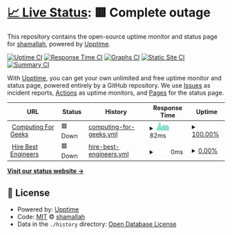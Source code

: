 # [📈 Live Status](https://shamallah.github.io/website-uptime): <!--live status--> **🟥 Complete outage**

This repository contains the open-source uptime monitor and status page for [shamallah](https://shamallah.github.io/website-uptime), powered by [Upptime](https://github.com/upptime/upptime).

[![Uptime CI](https://github.com/shamallah/website-uptime/workflows/Uptime%20CI/badge.svg)](https://github.com/shamallah/website-uptime/actions?query=workflow%3A%22Uptime+CI%22)
[![Response Time CI](https://github.com/shamallah/website-uptime/workflows/Response%20Time%20CI/badge.svg)](https://github.com/shamallah/website-uptime/actions?query=workflow%3A%22Response+Time+CI%22)
[![Graphs CI](https://github.com/shamallah/website-uptime/workflows/Graphs%20CI/badge.svg)](https://github.com/shamallah/website-uptime/actions?query=workflow%3A%22Graphs+CI%22)
[![Static Site CI](https://github.com/shamallah/website-uptime/workflows/Static%20Site%20CI/badge.svg)](https://github.com/shamallah/website-uptime/actions?query=workflow%3A%22Static+Site+CI%22)
[![Summary CI](https://github.com/shamallah/website-uptime/workflows/Summary%20CI/badge.svg)](https://github.com/shamallah/website-uptime/actions?query=workflow%3A%22Summary+CI%22)

With [Upptime](https://upptime.js.org), you can get your own unlimited and free uptime monitor and status page, powered entirely by a GitHub repository. We use [Issues](https://github.com/shamallah/website-uptime/issues) as incident reports, [Actions](https://github.com/shamallah/website-uptime/actions) as uptime monitors, and [Pages](https://shamallah.github.io/website-uptime) for the status page.

<!--start: status pages-->
<!-- This summary is generated by Upptime (https://github.com/upptime/upptime) -->
<!-- Do not edit this manually, your changes will be overwritten -->
<!-- prettier-ignore -->
| URL | Status | History | Response Time | Uptime |
| --- | ------ | ------- | ------------- | ------ |
| <img alt="" src="https://favicons.githubusercontent.com/computingforgeeks.com" height="13"> [Computing For Geeks](https://computingforgeeks.com) | 🟥 Down | [computing-for-geeks.yml](https://github.com/shamallah/website-uptime/commits/HEAD/history/computing-for-geeks.yml) | <details><summary><img alt="Response time graph" src="./graphs/computing-for-geeks/response-time-week.png" height="20"> 82ms</summary><br><a href="https://shamallah.github.io/website-uptime/history/computing-for-geeks"><img alt="Response time 126" src="https://img.shields.io/endpoint?url=https%3A%2F%2Fraw.githubusercontent.com%2Fshamallah%2Fwebsite-uptime%2FHEAD%2Fapi%2Fcomputing-for-geeks%2Fresponse-time.json"></a><br><a href="https://shamallah.github.io/website-uptime/history/computing-for-geeks"><img alt="24-hour response time 74" src="https://img.shields.io/endpoint?url=https%3A%2F%2Fraw.githubusercontent.com%2Fshamallah%2Fwebsite-uptime%2FHEAD%2Fapi%2Fcomputing-for-geeks%2Fresponse-time-day.json"></a><br><a href="https://shamallah.github.io/website-uptime/history/computing-for-geeks"><img alt="7-day response time 82" src="https://img.shields.io/endpoint?url=https%3A%2F%2Fraw.githubusercontent.com%2Fshamallah%2Fwebsite-uptime%2FHEAD%2Fapi%2Fcomputing-for-geeks%2Fresponse-time-week.json"></a><br><a href="https://shamallah.github.io/website-uptime/history/computing-for-geeks"><img alt="30-day response time 94" src="https://img.shields.io/endpoint?url=https%3A%2F%2Fraw.githubusercontent.com%2Fshamallah%2Fwebsite-uptime%2FHEAD%2Fapi%2Fcomputing-for-geeks%2Fresponse-time-month.json"></a><br><a href="https://shamallah.github.io/website-uptime/history/computing-for-geeks"><img alt="1-year response time 126" src="https://img.shields.io/endpoint?url=https%3A%2F%2Fraw.githubusercontent.com%2Fshamallah%2Fwebsite-uptime%2FHEAD%2Fapi%2Fcomputing-for-geeks%2Fresponse-time-year.json"></a></details> | <details><summary><a href="https://shamallah.github.io/website-uptime/history/computing-for-geeks">100.00%</a></summary><a href="https://shamallah.github.io/website-uptime/history/computing-for-geeks"><img alt="All-time uptime 99.99%" src="https://img.shields.io/endpoint?url=https%3A%2F%2Fraw.githubusercontent.com%2Fshamallah%2Fwebsite-uptime%2FHEAD%2Fapi%2Fcomputing-for-geeks%2Fuptime.json"></a><br><a href="https://shamallah.github.io/website-uptime/history/computing-for-geeks"><img alt="24-hour uptime 100.00%" src="https://img.shields.io/endpoint?url=https%3A%2F%2Fraw.githubusercontent.com%2Fshamallah%2Fwebsite-uptime%2FHEAD%2Fapi%2Fcomputing-for-geeks%2Fuptime-day.json"></a><br><a href="https://shamallah.github.io/website-uptime/history/computing-for-geeks"><img alt="7-day uptime 100.00%" src="https://img.shields.io/endpoint?url=https%3A%2F%2Fraw.githubusercontent.com%2Fshamallah%2Fwebsite-uptime%2FHEAD%2Fapi%2Fcomputing-for-geeks%2Fuptime-week.json"></a><br><a href="https://shamallah.github.io/website-uptime/history/computing-for-geeks"><img alt="30-day uptime 100.00%" src="https://img.shields.io/endpoint?url=https%3A%2F%2Fraw.githubusercontent.com%2Fshamallah%2Fwebsite-uptime%2FHEAD%2Fapi%2Fcomputing-for-geeks%2Fuptime-month.json"></a><br><a href="https://shamallah.github.io/website-uptime/history/computing-for-geeks"><img alt="1-year uptime 99.99%" src="https://img.shields.io/endpoint?url=https%3A%2F%2Fraw.githubusercontent.com%2Fshamallah%2Fwebsite-uptime%2FHEAD%2Fapi%2Fcomputing-for-geeks%2Fuptime-year.json"></a></details>
| <img alt="" src="https://favicons.githubusercontent.com/hirebestengineers.com" height="13"> [Hire Best Engineers](https://hirebestengineers.com/) | 🟥 Down | [hire-best-engineers.yml](https://github.com/shamallah/website-uptime/commits/HEAD/history/hire-best-engineers.yml) | <details><summary><img alt="Response time graph" src="./graphs/hire-best-engineers/response-time-week.png" height="20"> 0ms</summary><br><a href="https://shamallah.github.io/website-uptime/history/hire-best-engineers"><img alt="Response time 241" src="https://img.shields.io/endpoint?url=https%3A%2F%2Fraw.githubusercontent.com%2Fshamallah%2Fwebsite-uptime%2FHEAD%2Fapi%2Fhire-best-engineers%2Fresponse-time.json"></a><br><a href="https://shamallah.github.io/website-uptime/history/hire-best-engineers"><img alt="24-hour response time 0" src="https://img.shields.io/endpoint?url=https%3A%2F%2Fraw.githubusercontent.com%2Fshamallah%2Fwebsite-uptime%2FHEAD%2Fapi%2Fhire-best-engineers%2Fresponse-time-day.json"></a><br><a href="https://shamallah.github.io/website-uptime/history/hire-best-engineers"><img alt="7-day response time 0" src="https://img.shields.io/endpoint?url=https%3A%2F%2Fraw.githubusercontent.com%2Fshamallah%2Fwebsite-uptime%2FHEAD%2Fapi%2Fhire-best-engineers%2Fresponse-time-week.json"></a><br><a href="https://shamallah.github.io/website-uptime/history/hire-best-engineers"><img alt="30-day response time 198" src="https://img.shields.io/endpoint?url=https%3A%2F%2Fraw.githubusercontent.com%2Fshamallah%2Fwebsite-uptime%2FHEAD%2Fapi%2Fhire-best-engineers%2Fresponse-time-month.json"></a><br><a href="https://shamallah.github.io/website-uptime/history/hire-best-engineers"><img alt="1-year response time 241" src="https://img.shields.io/endpoint?url=https%3A%2F%2Fraw.githubusercontent.com%2Fshamallah%2Fwebsite-uptime%2FHEAD%2Fapi%2Fhire-best-engineers%2Fresponse-time-year.json"></a></details> | <details><summary><a href="https://shamallah.github.io/website-uptime/history/hire-best-engineers">0.00%</a></summary><a href="https://shamallah.github.io/website-uptime/history/hire-best-engineers"><img alt="All-time uptime 16.44%" src="https://img.shields.io/endpoint?url=https%3A%2F%2Fraw.githubusercontent.com%2Fshamallah%2Fwebsite-uptime%2FHEAD%2Fapi%2Fhire-best-engineers%2Fuptime.json"></a><br><a href="https://shamallah.github.io/website-uptime/history/hire-best-engineers"><img alt="24-hour uptime 0.00%" src="https://img.shields.io/endpoint?url=https%3A%2F%2Fraw.githubusercontent.com%2Fshamallah%2Fwebsite-uptime%2FHEAD%2Fapi%2Fhire-best-engineers%2Fuptime-day.json"></a><br><a href="https://shamallah.github.io/website-uptime/history/hire-best-engineers"><img alt="7-day uptime 0.00%" src="https://img.shields.io/endpoint?url=https%3A%2F%2Fraw.githubusercontent.com%2Fshamallah%2Fwebsite-uptime%2FHEAD%2Fapi%2Fhire-best-engineers%2Fuptime-week.json"></a><br><a href="https://shamallah.github.io/website-uptime/history/hire-best-engineers"><img alt="30-day uptime 0.00%" src="https://img.shields.io/endpoint?url=https%3A%2F%2Fraw.githubusercontent.com%2Fshamallah%2Fwebsite-uptime%2FHEAD%2Fapi%2Fhire-best-engineers%2Fuptime-month.json"></a><br><a href="https://shamallah.github.io/website-uptime/history/hire-best-engineers"><img alt="1-year uptime 16.44%" src="https://img.shields.io/endpoint?url=https%3A%2F%2Fraw.githubusercontent.com%2Fshamallah%2Fwebsite-uptime%2FHEAD%2Fapi%2Fhire-best-engineers%2Fuptime-year.json"></a></details>

<!--end: status pages-->

[**Visit our status website →**](https://shamallah.github.io/website-uptime)

## 📄 License

- Powered by: [Upptime](https://github.com/upptime/upptime)
- Code: [MIT](./LICENSE) © [shamallah](https://shamallah.github.io/website-uptime)
- Data in the `./history` directory: [Open Database License](https://opendatacommons.org/licenses/odbl/1-0/)
